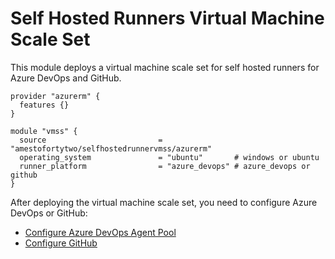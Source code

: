 # Self Hosted Runners Virtual Machine Scale Set

This module deploys a virtual machine scale set for self hosted runners for Azure DevOps and GitHub.

```hcl
provider "azurerm" {
  features {}
}

module "vmss" {
  source                         = "amestofortytwo/selfhostedrunnervmss/azurerm"
  operating_system               = "ubuntu"       # windows or ubuntu
  runner_platform                = "azure_devops" # azure_devops or github
}
```

After deploying the virtual machine scale set, you need to configure Azure DevOps or GitHub:

- [Configure Azure DevOps Agent Pool](https://docs.byfortytwo.com/Self%20Hosted%20Runners/azuredevops-vmss-step2/)
- [Configure GitHub](https://docs.byfortytwo.com/Self%20Hosted%20Runners/github-vmss-step2/)
